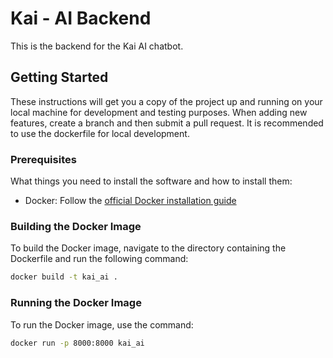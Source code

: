 # Kai - AI Backend

This is the backend for the Kai AI chatbot.

## Getting Started

These instructions will get you a copy of the project up and running on your local machine for development and testing purposes. When adding new features, create a branch and then submit a pull request. It is recommended to use the dockerfile for local development.

### Prerequisites

What things you need to install the software and how to install them:

- Docker: Follow the [official Docker installation guide](https://docs.docker.com/get-docker/)

### Building the Docker Image

To build the Docker image, navigate to the directory containing the Dockerfile and run the following command:

```bash
docker build -t kai_ai .
```

### Running the Docker Image
To run the Docker image, use the command:
```bash
docker run -p 8000:8000 kai_ai
```



